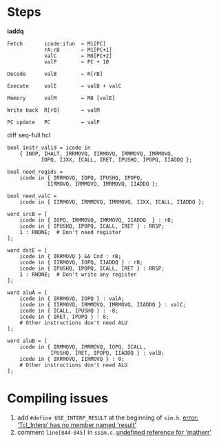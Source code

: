 # Steps
**iaddq**
```
Fetch       icode:ifun  ← M1[PC]
            rA:rB       ← M1[PC+1]
            valC        ← M8[PC+2]
            valP        ← PC + 10

Decode      valB        ← R[rB]
     
Execute     valE        ← valB + valC

Memory      valM        ← M8 [valE]

Write back  R[rB]       ← valM

PC update   PC          ← valP
```

diff seq-full.hcl
```
bool instr_valid = icode in 
	{ INOP, IHALT, IRRMOVQ, IIRMOVQ, IRMMOVQ, IMRMOVQ,
	       IOPQ, IJXX, ICALL, IRET, IPUSHQ, IPOPQ, IIADDQ };

bool need_regids =
	icode in { IRRMOVQ, IOPQ, IPUSHQ, IPOPQ, 
		     IIRMOVQ, IRMMOVQ, IMRMOVQ, IIADDQ };

bool need_valC =
	icode in { IIRMOVQ, IRMMOVQ, IMRMOVQ, IJXX, ICALL, IIADDQ };

word srcB = [
	icode in { IOPQ, IRMMOVQ, IMRMOVQ, IIADDQ  } : rB;
	icode in { IPUSHQ, IPOPQ, ICALL, IRET } : RRSP;
	1 : RNONE;  # Don't need register
];

word dstE = [
	icode in { IRRMOVQ } && Cnd : rB;
	icode in { IIRMOVQ, IOPQ, IIADDQ } : rB;
	icode in { IPUSHQ, IPOPQ, ICALL, IRET } : RRSP;
	1 : RNONE;  # Don't write any register
];

word aluA = [
	icode in { IRRMOVQ, IOPQ } : valA;
	icode in { IIRMOVQ, IRMMOVQ, IMRMOVQ, IIADDQ } : valC;
	icode in { ICALL, IPUSHQ } : -8;
	icode in { IRET, IPOPQ } : 8;
	# Other instructions don't need ALU
];

word aluB = [
	icode in { IRMMOVQ, IMRMOVQ, IOPQ, ICALL, 
		      IPUSHQ, IRET, IPOPQ, IIADDQ } : valB;
	icode in { IRRMOVQ, IIRMOVQ } : 0;
	# Other instructions don't need ALU
];
```

# Compiling issues
1. add `#define USE_INTERP_RESULT` at the beginning of `sim.h`. [error: ‘Tcl_Interp’ has no member named ‘result’](https://askubuntu.com/questions/372480/tcl-error-while-installing-wordnet)
2. comment `line[844-845]` in `ssim.c`. [undefined reference for 'matherr'](https://stackoverflow.com/questions/52903488/fail-to-build-y86-64-simulator-from-sources)